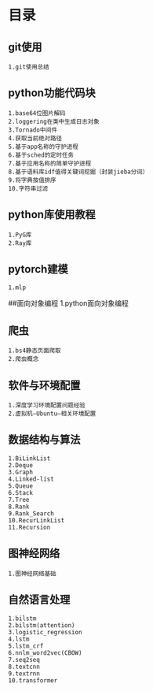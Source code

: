 # 目录

## git使用
    1.git使用总结
## python功能代码块
    1.base64位图片解码
    2.loggering在类中生成日志对象
    3.Tornado中间件
    4.获取当前绝对路径
    5.基于app名称的守护进程
    6.基于sched的定时任务
    7.基于应用名称的简单守护进程
    8.基于语料库idf值得关键词挖掘（封装jieba分词）
    9.将字典按值排序
    10.字符串过滤
## python库使用教程
    1.PyG库
    2.Ray库
## pytorch建模
    1.mlp
##面向对象编程
    1.python面向对象编程
## 爬虫
    1.bs4静态页面爬取
    2.爬虫概念
## 软件与环境配置
    1.深度学习环境配置问题经验
    2.虚拟机—Ubuntu—相关环境配置
## 数据结构与算法
    1.BiLinkList
    2.Deque
    3.Graph
    4.Linked-list
    5.Queue
    6.Stack
    7.Tree
    8.Rank
    9.Rank_Search
    10.RecurLinkList
    11.Recursion
## 图神经网络
    1.图神经网络基础
## 自然语言处理
    1.bilstm 
    2.bilstm(attention)
    3.logistic_regression
    4.lstm
    5.lstm_crf
    6.nnlm_word2vec(CBOW)
    7.seq2seq
    8.textcnn
    9.textrnn
    10.transformer
































